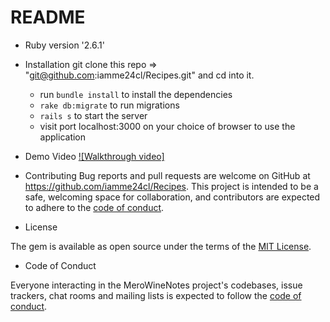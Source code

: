 # README
* Ruby version '2.6.1'

* Installation
   git clone this repo => "git@github.com:iamme24cl/Recipes.git" and cd into it.
    - run `bundle install` to install the dependencies
    - `rake db:migrate` to run migrations
    - `rails s` to start the server
    - visit port localhost:3000 on your choice of browser to use the application

* Demo Video
[![Walkthrough video]](https://youtu.be/i3Q8Ns4z11o)

* Contributing
Bug reports and pull requests are welcome on GitHub at https://github.com/iamme24cl/Recipes. This project is intended to be a safe, welcoming space for collaboration, and contributors are expected to adhere to the [code of conduct](https://github.com/iamme24cl/Recipes/blob/main/CODE_OF_CONDUCT.md).


* License

The gem is available as open source under the terms of the [MIT License](https://opensource.org/licenses/MIT).

* Code of Conduct

Everyone interacting in the MeroWineNotes project's codebases, issue trackers, chat rooms and mailing lists is expected to follow the [code of conduct](https://github.com/iamme24cl/Recipes/blob/main/CODE_OF_CONDUCT.md).
